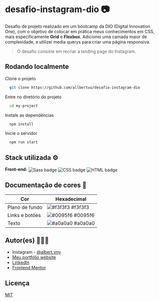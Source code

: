 # desafio-instagram-dio 📷

Desafio de projeto realizado em um bootcamp da DIO (Digital Innovation One), com o objetivo de colocar em prática meus conhecimentos em CSS, 
mais especificamente **Grid** e **Flexbox**.
Adicionei uma camada maior de complexidade, e utilizei media querys para criar uma página responsiva.

> O desafio consiste em recriar a landing page do Instagram.

## Rodando localmente

Clone o projeto

```bash
  git clone https://github.com/allbertuu/desafio-instagram-dio
```

Entre no diretório do projeto

```bash
  cd my-project
```

Instale as dependências

```bash
  npm install
```

Inicie o servidor

```bash
  npm run start
```
## Stack utilizada ⚙

**Front-end:** 
  <img align="center" alt="Sass badge" src="https://img.shields.io/badge/Sass-CC6699?style=for-the-badge&logo=sass&logoColor=white">
  <img align="center" alt="CSS badge" src="https://img.shields.io/badge/CSS3-1572B6?style=for-the-badge&logo=css3&logoColor=white">
  <img align="center" alt="HTML badge" src="https://img.shields.io/badge/HTML5-E34F26?style=for-the-badge&logo=html5&logoColor=white">

## Documentação de cores 🎨

| Cor               | Hexadecimal                                                |
| ----------------- | ---------------------------------------------------------------- |
| Plano de fundo       | ![#f3f3f3](https://via.placeholder.com/10/f3f3f3.png?text=+) #f3f3f3 |
| Links e botões | ![#0095f6](https://via.placeholder.com/10/0095f6.png?text=+) #0095f6 |
| Texto | ![#a0a0a0](https://via.placeholder.com/10/a0a0a0.png?text=+) #a0a0a0 |

## Autor(es) 🙎🏻‍♂️

- Instagram - [@albert.vny](https://www.instagram.com/albert.vny/?hl=pt-br)
- [Meu portfólio website](https://portfolio-allbertuu.vercel.app/)
- [LinkedIn](https://www.linkedin.com/in/albertov-albuquerque/)
- [Frontend Mentor](https://www.frontendmentor.io/profile/allbertuu)

## Licença

[MIT](https://choosealicense.com/licenses/mit/)
